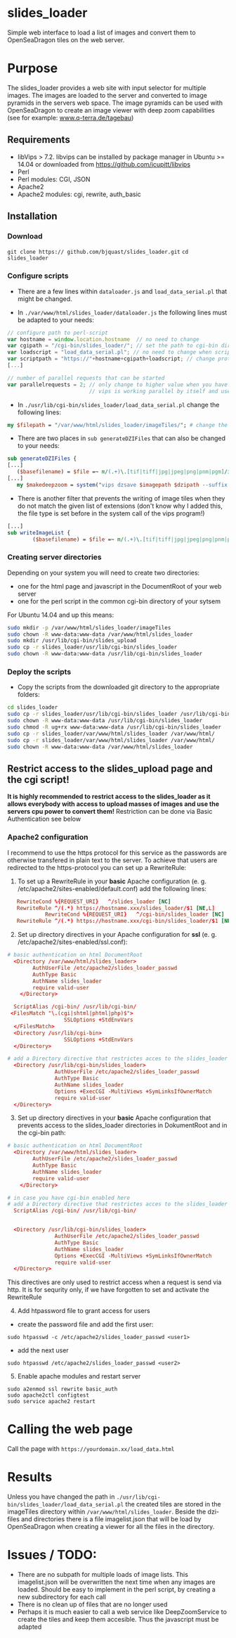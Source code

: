 # slides_loader
Simple web interface to load a list of images and convert them to OpenSeaDragon tiles on the web server. 

# Purpose
The slides_loader provides a web site with input selector for multiple images. The images are loaded to the server and converted to image pyramids in the servers web space. The image pyramids can be used with OpenSeaDragon to create an image viewer with deep zoom capabilities (see for example: www.q-terra.de/tagebau)



## Requirements

 * libVips > 7.2. libvips can be installed by package manager in Ubuntu >= 14.04 or downloaded from https://github.com/jcupitt/libvips
 * Perl 
 * Perl modules: CGI, JSON
 * Apache2 
 * Apache2 modules: cgi, rewrite, auth_basic

## Installation

### Download

`git clone https:// github.com/bjquast/slides_loader.git`
`cd slides_loader`

### Configure scripts

 * There are a few lines within `dataloader.js` and `load_data_serial.pl` that might be changed.


 - In `./var/www/html/slides_loader/dataloader.js` the following lines must be adapted to your needs:

```js
// configure path to perl-script
var hostname = window.location.hostname  // no need to change
var cgipath = "/cgi-bin/slides_loader/"; // set the path to cgi-bin directory as it is called in URL / here Ubuntu standard path is set
var loadscript = "load_data_serial.pl"; // no need to change when script name is not changes
var scriptpath = "https://"+hostname+cgipath+loadscript; // change protocol part when you are not using https (insecure) 
[...]
```


```js
// number of parallel requests that can be started 
var parallelrequests = 2; // only change to higher value when you have more than 4 cpu cores available.
                          // vips is working parallel by itself and uses 200 to 300% of the cpu for each called process.
```

 - In `./usr/lib/cgi-bin/slides_loader/load_data_serial.pl` change the following lines:

```perl
my $filepath = "/var/www/html/slides_loader/imageTiles/"; # change the directory path when you want to use any other directory to store the files
```

 * There are two places in `sub generateDZIFiles` that can also be changed to your needs:

```perl
sub generateDZIFiles {
[...]
   ($basefilename) = $file =~ m/(.+)\.[tif|tiff|jpg|jpeg|png|pnm|pgm]/i; # add or remove file extensions that are allowed to be loaded
[...]
   my $makedeepzoom = system("vips dzsave $imagepath $dzipath --suffix .jpg[Q=100]"); # set the file type of the created tiles (--suffix .xxx) and the quality, when using file types with lossy compression ([Q=XXX%])
```

 * There is another filter that prevents the writing of image tiles when they do not match the given list of extensions (don't know why I added this, the file type is set before in the system call of the vips program!)

```perl
[...]
sub writeImageList {
        ($basefilename) = $file =~ m/(.+)\.[tif|tiff|jpg|jpeg|png|pnm|pgm]/i; # change when you want to write other file types as image tiles
```

### Creating server directories

Depending on your system you will need to create two directories:
 * one for the html page and javascript in the DocumentRoot of your web server
 * one for the perl script in the common cgi-bin directory of your sytsem

For Ubuntu 14.04 and up this means:
 
 ```sh
 sudo mkdir -p /var/www/html/slides_loader/imageTiles
 sudo chown -R www-data:www-data /var/www/html/slides_loader
 sudo mkdir /usr/lib/cgi-bin/slides_upload
 sudo cp -r slides_loader/usr/lib/cgi-bin/slides_loader
 sudo chown -R www-data:www-data /usr/lib/cgi-bin/slides_loader
 ```

### Deploy the scripts

 * Copy the scripts from the downloaded git directory to the appropriate folders:

```sh
cd slides_loader
sudo cp -r slides_loader/usr/lib/cgi-bin/slides_loader /usr/lib/cgi-bin/
sudo chown -R www-data:www-data /usr/lib/cgi-bin/slides_loader
sudo chmod -R ug+rx www-data:www-data /usr/lib/cgi-bin/slides_loader
sudo cp -r slides_loader/var/www/html/slides_loader /var/www/html/
sudo cp -r slides_loader/var/www/html/slides_loader /var/www/html/
sudo chown -R www-data:www-data /var/www/html/slides_loader
```
## Restrict access to the slides_upload page and the cgi script!

**It is highly recommended to restrict access to the slides_loader as it allows everybody with access to upload masses of images and use the servers cpu power to convert them!**
Restriction can be done via Basic Authentication see below

### Apache2 configuration

I recommend to use the https protocol for this service as the passwords are otherwise transfered in plain text to the server. To achieve that users are redirected to the https-protocol you can set up a RewriteRule:

1. To set up a RewriteRule in your **basic** Apache configuration (e. g. /etc/apache2/sites-enabled/default.conf) add the following lines:

```conf
   RewriteCond %{REQUEST_URI}   ^/slides_loader [NC]
   RewriteRule ^/(.*) https://hostname.xxx/slides_loader/$1 [NE,L]
            RewriteCond %{REQUEST_URI}   ^/cgi-bin/slides_loader [NC]
   RewriteRule ^/(.*) https://hostname.xxx/cgi-bin/slides_loader/$1 [NE,L]

```

2. Set up directory directives in your Apache configuration for **ssl** (e. g. /etc/apache2/sites-enabled/ssl.conf):

```conf
# basic authentication on html DocumentRoot
  <Directory /var/www/html/slides_loader>
        AuthUserFile /etc/apache2/slides_loader_passwd
        AuthType Basic
        AuthName slides_loader
        require valid-user
    </Directory>

  ScriptAlias /cgi-bin/ /usr/lib/cgi-bin/
 <FilesMatch "\.(cgi|shtml|phtml|php)$">
                  SSLOptions +StdEnvVars
  </FilesMatch>
  <Directory /usr/lib/cgi-bin>
                  SSLOptions +StdEnvVars
  </Directory>

# add a Directory directive that restrictes acces to the slides_loader dir in cgi-bin 
  <Directory /usr/lib/cgi-bin/slides_loader>
               AuthUserFile /etc/apache2/slides_loader_passwd
               AuthType Basic
               AuthName slides_loader
               Options +ExecCGI -MultiViews +SymLinksIfOwnerMatch
               require valid-user
  </Directory>
```


3. Set up directory directives in your **basic** Apache configuration that prevents access to the slides_loader directories in DokumentRoot and in the cgi-bin path:

```conf
# basic authentication on html DocumentRoot
  <Directory /var/www/html/slides_loader>
        AuthUserFile /etc/apache2/slides_loader_passwd
        AuthType Basic
        AuthName slides_loader
        require valid-user
    </Directory>

# in case you have cgi-bin enabled here
# add a Directory directive that restrictes acces to the slides_loader dir in cgi-bin 
  ScriptAlias /cgi-bin/ /usr/lib/cgi-bin/


  <Directory /usr/lib/cgi-bin/slides_loader>
               AuthUserFile /etc/apache2/slides_loader_passwd
               AuthType Basic
               AuthName slides_loader
               Options +ExecCGI -MultiViews +SymLinksIfOwnerMatch
               require valid-user
  </Directory>
```
This directives are only used to restrict access when a request is send via http. It is for sequrity only, if we have forgotten to set and activate the RewriteRule

4. Add htpassword file to grant access for users

 * create the password file and add the first user:
```
sudo htpasswd -c /etc/apache2/slides_loader_passwd <user1>
```

 * add the next user

```
sudo htpasswd /etc/apache2/slides_loader_passwd <user2>
```
 
5. Enable apache modules and restart server

```
sudo a2enmod ssl rewrite basic_auth
sudo apache2ctl configtest
sudo service apache2 restart
```

# Calling the web page

Call the page with `https://yourdomain.xx/load_data.html`

# Results

Unless you have changed the path in `./usr/lib/cgi-bin/slides_loader/load_data_serial.pl` the created tiles are stored in the imageTiles directory within `/var/www/html/slides_loader`. Beside the dzi-files and directories there is a file imagelist.json that will be load by OpenSeaDragon when creating a viewer for all the files in the directory.

# Issues / TODO:
 * There are no subpath for multiple loads of image lists. This imagelist.json will be overwritten the next time when any images are loaded. Should be easy to implement in the perl script, by creating a new subdirectory for each call
 * There is no clean up of files that are no longer used
 * Perhaps it is much easier to call a web service like DeepZoomService to create the tiles and keep them accesible. Thus the javascript must be adapted
 
 

